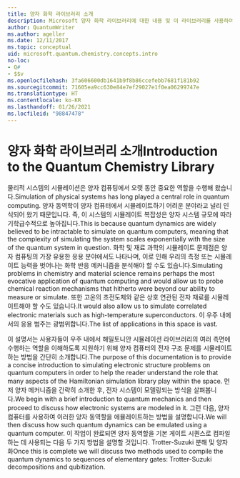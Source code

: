 ```yaml
---
title: 양자 화학 라이브러리 소개
description: Microsoft 양자 화학 라이브러리에 대한 내용 및 이 라이브러리를 사용하여 양자 컴퓨터에서 전자 구조 문제를 시뮬레이션하는 방법을 알아봅니다.
author: QuantumWriter
ms.author: ageller
ms.date: 12/11/2017
ms.topic: conceptual
uid: microsoft.quantum.chemistry.concepts.intro
no-loc:
- Q#
- $$v
ms.openlocfilehash: 3fa606600db1641b9f8b86ccefebb7681f181b92
ms.sourcegitcommit: 71605ea9cc630e84e7ef29027e1f0ea06299747e
ms.translationtype: HT
ms.contentlocale: ko-KR
ms.lasthandoff: 01/26/2021
ms.locfileid: "98847478"
---
```

# <a name="introduction-to-the-quantum-chemistry-library"></a><span data-ttu-id="88b7b-103">양자 화학 라이브러리 소개</span><span class="sxs-lookup"><span data-stu-id="88b7b-103">Introduction to the Quantum Chemistry Library</span></span>

<span data-ttu-id="88b7b-104">물리적 시스템의 시뮬레이션은 양자 컴퓨팅에서 오랫 동안 중요한 역할을 수행해 왔습니다.</span><span class="sxs-lookup"><span data-stu-id="88b7b-104">Simulation of physical systems has long played a central role in quantum computing.</span></span>  <span data-ttu-id="88b7b-105">양자 동역학이 양자 컴퓨터에서 시뮬레이트하기 어려운 분야라고 널리 인식되어 왔기 때문입니다. 즉, 이 시스템의 시뮬레이트 복잡성은 양자 시스템 규모에 따라 기학급수적으로 높아집니다.</span><span class="sxs-lookup"><span data-stu-id="88b7b-105">This is because quantum dynamics are widely believed to be intractable to simulate on quantum computers, meaning that the complexity of simulating the system scales exponentially with the size of the quantum system in question.</span></span>  <span data-ttu-id="88b7b-106">화학 및 재료 과학의 시뮬레이트 문제점은 양자 컴퓨팅의 가장 유용한 응용 분야에서도 나타나며, 이로 인해 우리의 측정 또는 시뮬레이트 능력을 벗어나는 화학 반응 메커니즘을 분석해야 할 수도 있습니다.</span><span class="sxs-lookup"><span data-stu-id="88b7b-106">Simulating problems in chemistry and material science remains perhaps the most evocative application of quantum computing and would allow us to probe chemical reaction mechanisms that hitherto were beyond our ability to measure or simulate.</span></span>  <span data-ttu-id="88b7b-107">또한 고온의 초전도체와 같은 상호 연관된 전자 재료를 시뮬레이트해야 할 수도 있습니다.</span><span class="sxs-lookup"><span data-stu-id="88b7b-107">It would also allow us to simulate correlated electronic materials such as high-temperature superconductors.</span></span> <span data-ttu-id="88b7b-108">이 우주 내에서의 응용 범주는 광범위합니다.</span><span class="sxs-lookup"><span data-stu-id="88b7b-108">The list of applications in this space is vast.</span></span>

<span data-ttu-id="88b7b-109">이 설명서는 사용자들이 우주 내에서 해밀토니안 시뮬레이션 라이브러리의 여러 측면에 수행하는 역할을 이해하도록 지원하기 위해 양자 컴퓨터의 전자 구조 문제를 시뮬레이트하는 방법을 간단히 소개합니다.</span><span class="sxs-lookup"><span data-stu-id="88b7b-109">The purpose of this documentation is to provide a concise introduction to simulating electronic structure problems on quantum computers in order to help the reader understand the role that many aspects of the Hamiltonian simulation library play within the space.</span></span>  <span data-ttu-id="88b7b-110">먼저 양자 메커니즘을 간략히 소개한 후, 전자 시스템이 모델링되는 방식을 살펴봅니다.</span><span class="sxs-lookup"><span data-stu-id="88b7b-110">We begin with a brief introduction to quantum mechanics and then proceed to discuss how electronic systems are modeled in it.</span></span>  <span data-ttu-id="88b7b-111">그런 다음, 양자 컴퓨터를 사용하여 이러한 양자 동역할을 에뮬레이트하는 방법을 설명합니다.</span><span class="sxs-lookup"><span data-stu-id="88b7b-111">We will then discuss how such quantum dynamics can be emulated using a quantum computer.</span></span>  <span data-ttu-id="88b7b-112">이 작업이 완료되면 양자 동역할을 기본 게이트 시퀀스로 컴파일하는 데 사용되는 다음 두 가지 방법을 설명할 것입니다. Trotter-Suzuki 분해 및 양자화</span><span class="sxs-lookup"><span data-stu-id="88b7b-112">Once this is complete we will discuss two methods used to compile the quantum dynamics to sequences of elementary gates: Trotter-Suzuki decompositions and qubitization.</span></span>
